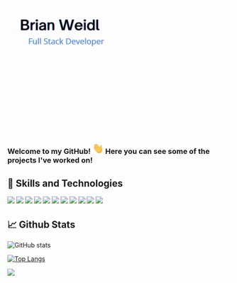 



<img src="./GithubBanner.gif">

### Welcome to my GitHub! <img src="./wave.gif" height="25" width="25"/> Here you can see some of the projects I've worked on!




## 🔧 Skills and Technologies

<p>
<img src="https://img.shields.io/badge/JavaScript-323330?style=for-the-badge&logo=javascript&logoColor=F7DF1E"/>

<img src="https://img.shields.io/badge/HTML5-E34F26?style=for-the-badge&logo=html5&logoColor=white"/>
<img src="https://img.shields.io/badge/CSS3-1572B6?style=for-the-badge&logo=css3&logoColor=white"/>

<img src="https://img.shields.io/badge/React-20232A?style=for-the-badge&logo=react&logoColor=61DAFB"/>
<img src="https://img.shields.io/badge/React_Native-20232A?style=for-the-badge&logo=react&logoColor=61DAFB"/>

<img src="https://img.shields.io/badge/Node.js-43853D?style=for-the-badge&logo=node.js&logoColor=white"/>
<img src="https://img.shields.io/badge/Express.js-404D59?style=for-the-badge"/>
<img src="https://img.shields.io/badge/sequelize-323330?style=for-the-badge&logo=sequelize&logoColor=blue"/>

<img src="https://img.shields.io/badge/PostgreSQL-316192?style=for-the-badge&logo=postgresql&logoColor=white"/>
<img src="https://img.shields.io/badge/MySQL-00000F?style=for-the-badge&logo=mysql&logoColor=white"/>
<img src="https://img.shields.io/badge/MongoDB-4EA94B?style=for-the-badge&logo=mongodb&logoColor=white"/>



</p>

## 📈 Github Stats

![GitHub stats](https://github-readme-stats.vercel.app/api?username=brianweidl&show_icons=true)  

[![Top Langs](https://github-readme-stats.vercel.app/api/top-langs/?username=brianweidl)](https://github.com/anuraghazra/github-readme-stats)

<img src="https://img.shields.io/badge/Made%20with-Markdown-1f425f.svg">







